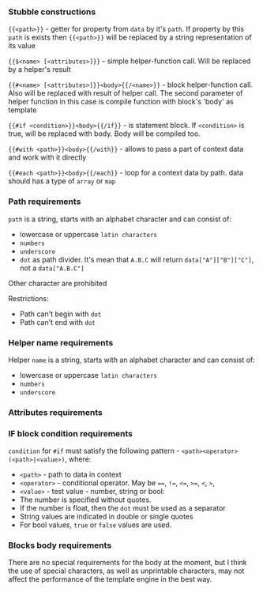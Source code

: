 ### Stubble constructions

`{{<path>}}` - getter for property from `data` by it's `path`. If property by this `path` is exists then `{{<path>}}` will be replaced by a string representation of its value 

`{{$<name> [<attributes>]}}` - simple helper-function call. Will be replaced by a helper's result

`{{#<name> [<attributes>]}}<body>{{/<name>}}` - block helper-function call. Also will be replaced with result of helper call. The second parameter of helper function in this case is compile function with block's  'body' as template

`{{#if <condition>}}<body>{{/if}}` - is statement block. If `<condition>` is true, will be replaced with body. Body will be compiled too.

`{{#with <path>}}<body>{{/with}}` - allows to pass a part of context data and work with it directly

`{{#each <path>}}<body>{{/each}}` - loop for a context data by path. data should has a type of `array` or `map`

### Path requirements

`path` is a string, starts with an alphabet character and can consist of:
- lowercase or uppercase `latin characters`
- `numbers`
- `underscore`
- `dot` as path divider. It's mean that `A.B.C` will return `data["A"]["B"]["C"]`, not a `data["A.B.C"]`

Other character are prohibited

Restrictions:
- Path can't begin with `dot`
- Path can't end with `dot`


### Helper name requirements

Helper `name` is a string, starts with an alphabet character and can consist of:
- lowercase or uppercase `latin characters`
- `numbers`
- `underscore`

### Attributes requirements


### IF block condition requirements

`condition` for `#if` must satisfy the following pattern - `<path><operator>(<path>|<value>)`, where:
- `<path>` - path to data in context
- `<operator>` - conditional operator. May be `==`, `!=`, `<=`, `>=`, `<`, `>`, 
- `<value>` - test value - number, string or bool: 
 - The number is specified without quotes.
 - If the number is float, then the `dot` must be used as a separator
 - String values are indicated in double or single quotes
 - For bool values, `true` or `false` values are used.

### Blocks body requirements

There are no special requirements for the body at the moment, but I think the use of special characters, as well as unprintable characters, may not affect the performance of the template engine in the best way.


